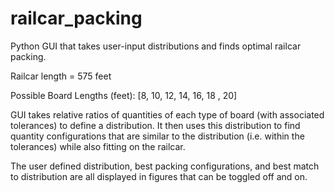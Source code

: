 # railcar_packing
Python GUI that takes user-input distributions and finds optimal railcar packing.

Railcar length = 575 feet

Possible Board Lengths (feet): [8, 10, 12, 14, 16, 18 , 20]

GUI takes relative ratios of quantities of each type of board (with associated tolerances) to define a distribution. It then uses this distribution to find quantity configurations that are similar to the distribution (i.e. within the tolerances) while also fitting on the railcar. 

The user defined distribution, best packing configurations, and best match to distribution are all displayed in figures that can be toggled off and on. 
